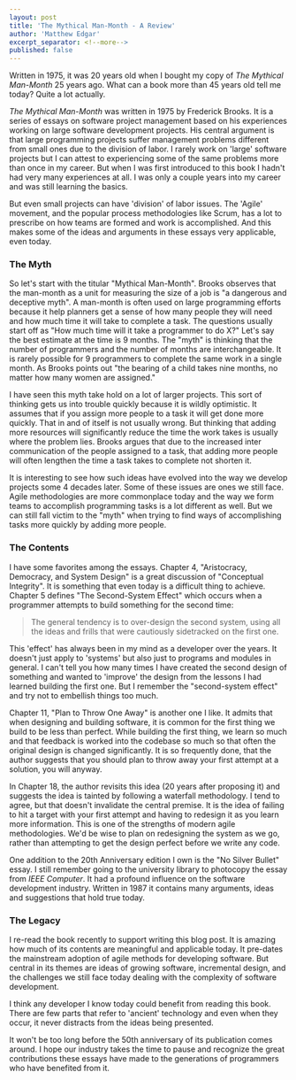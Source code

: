 ```yaml
---
layout: post
title: 'The Mythical Man-Month - A Review'
author: 'Matthew Edgar'
excerpt_separator: <!--more-->
published: false
---
```

 
Written in 1975, it was 20 years old when I bought my copy of _The Mythical Man-Month_ 25 years ago. What can a book more than 45 years old tell me today? Quite a lot actually.
<!--more-->

_The Mythical Man-Month_ was written in 1975 by Frederick Brooks. It is a series of essays on software project management based on his experiences working on large software development projects. His central argument is that large programming projects suffer management problems different from small ones due to the division of labor. I rarely work on 'large' software projects but I can attest to experiencing some of the same problems more than once in my career. But when I was first introduced to this book I hadn't had very many experiences at all. I was only a couple years into my career and was still learning the basics.

But even small projects can have 'division' of labor issues. The 'Agile' movement, and the popular process methodologies like Scrum, has a lot to prescribe on how teams are formed and work is accomplished. And this makes some of the ideas and arguments in these essays very applicable, even today.

### The Myth

So let's start with the titular "Mythical Man-Month". Brooks observes that the man-month as a unit for measuring the size of a job is "a dangerous and deceptive myth". A man-month is often used on large programming efforts because it help planners get a sense of how many people they will need and how much time it will take to complete a task. The questions usually start off as "How much time will it take a programmer to do X?" Let's say the best estimate at the time is 9 months. The "myth" is thinking that the number of programmers and the number of months are interchangeable. It is rarely possible for 9 programmers to complete the same work in a single month. As Brooks points out "the bearing of a child takes nine months, no matter how many women are assigned." 

I have seen this myth take hold on a lot of larger projects. This sort of thinking gets us into trouble quickly because it is wildly optimistic. It assumes that if you assign more people to a task it will get done more quickly. That in and of itself is not usually wrong. But thinking that adding more resources will significantly reduce the time the work takes is usually where the problem lies. Brooks argues that due to the increased inter communication of the people assigned to a task, that adding more people will often lengthen the time a task takes to complete not shorten it.

It is interesting to see how such ideas have evolved into the way we develop projects some 4 decades later. Some of these issues are ones we still face. Agile methodologies are more commonplace today and the way we form teams to accomplish programming tasks is a lot different as well. But we can still fall victim to the "myth" when trying to find ways of accomplishing tasks more quickly by adding more people.

### The Contents

I have some favorites among the essays. Chapter 4, "Aristocracy, Democracy, and System Design" is a great discussion of "Conceptual Integrity". It is something that even today is a difficult thing to achieve. Chapter 5 defines "The Second-System Effect" which occurs when a programmer attempts to build something for the second time:

> The general tendency is to over-design the second system, using all the ideas and frills that were cautiously sidetracked on the first one.

This 'effect' has always been in my mind as a developer over the years. It doesn't just apply to 'systems' but also just to programs and modules in general. I can't tell you how many times I have created the second design of something and wanted to 'improve' the design from the lessons I had learned building the first one. But I remember the "second-system effect" and try not to embellish things too much.

Chapter 11, "Plan to Throw One Away" is another one I like. It admits that when designing and building software, it is common for the first thing we build to be less than perfect. While building the first thing, we learn so much and that feedback is worked into the codebase so much so that often the original design is changed significantly. It is so frequently done, that the author suggests that you should plan to throw away your first attempt at a solution, you will anyway.

In Chapter 18, the author revisits this idea (20 years after proposing it) and suggests the idea is tainted by following a waterfall methodology. I tend to agree, but that doesn't invalidate the central premise. It is the idea of failing to hit a target with your first attempt and having to redesign it as you learn more information. This is one of the strengths of modern agile methodologies. We'd be wise to plan on redesigning the system as we go, rather than attempting to get the design perfect before we write any code. 

One addition to the 20th Anniversary edition I own is the "No Silver Bullet" essay. I still remember going to the university library to photocopy the essay from _IEEE Computer_. It had a profound influence on the software development industry. Written in 1987 it contains many arguments, ideas and suggestions that hold true today.

### The Legacy

I re-read the book recently to support writing this blog post. It is amazing how much of its contents are meaningful and applicable today. It pre-dates the mainstream adoption of agile methods for developing software. But central in its themes are ideas of growing software, incremental design, and the challenges we still face today dealing with the complexity of software development.

I think any developer I know today could benefit from reading this book. There are few parts that refer to 'ancient' technology and even when they occur, it never distracts from the ideas being presented.

It won't be too long before the 50th anniversary of its publication comes around. I hope our industry takes the time to pause and recognize the great contributions these essays have made to the generations of programmers who have benefited from it.
